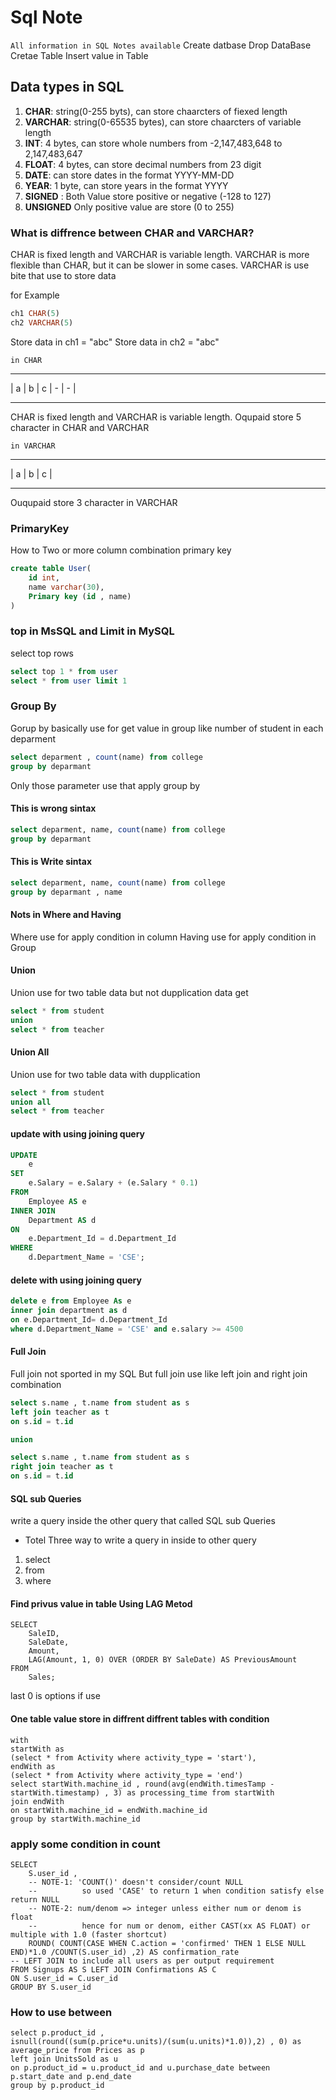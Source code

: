 
# Sql Note 

`All information in SQL Notes available`
Create datbase
Drop DataBase
Cretae Table
Insert value in Table

## Data types in SQL

1. **CHAR**: string(0-255 byts), can store chaarcters of fiexed length
2. **VARCHAR**: string(0-65535 bytes), can store chaarcters of variable length
3. **INT**: 4 bytes, can store whole numbers from -2,147,483,648 to 2,147,483,647
4. **FLOAT**: 4 bytes, can store decimal numbers from 23 digit
5. **DATE**:  can store dates in the format YYYY-MM-DD
6. **YEAR**: 1 byte, can store years in the format YYYY
7. **SIGNED** : Both Value store positive or negative (-128 to 127)
8. **UNSIGNED** Only positive value are store (0 to 255)


### What is diffrence between CHAR and VARCHAR?
CHAR is fixed length and VARCHAR is variable length.
VARCHAR is more flexible than CHAR, but it can be slower in some cases.
VARCHAR is use bite that use to store data

for Example
```SQL
ch1 CHAR(5)
ch2 VARCHAR(5)
```
Store data in ch1 = "abc"
Store data in ch2 = "abc"

`in CHAR`
_____________________
|  a | b   | c   |  -  |  -  |
_____________________
CHAR is fixed length and VARCHAR is variable length.
Oqupaid store 5 character in CHAR and VARCHAR

`in VARCHAR`
_____________________
|  a | b   | c   |
_____________________
Ouqupaid store 3 character in VARCHAR



### PrimaryKey
How to Two or more column combination primary key

```sql
create table User(
    id int,
    name varchar(30),
    Primary key (id , name)
)
```


### top in MsSQL and Limit in MySQL
select top rows

```sql
select top 1 * from user
select * from user limit 1
```



### Group By
Gorup by basically use for get value in group like number of student in each deparment

```sql
select deparment , count(name) from college
group by deparmant
```
Only those parameter use that apply group by 

#### This is wrong sintax
```sql
select deparment, name, count(name) from college
group by deparmant
```

#### This is Write sintax
```sql
select deparment, name, count(name) from college
group by deparmant , name
```

#### Nots in Where and Having
Where use for apply condition in column
Having use for apply condition in Group


#### Union
Union use for two table data but not dupplication data get
```sql
select * from student
union
select * from teacher
```

#### Union All
Union use for two table data with dupplication
```sql
select * from student
union all
select * from teacher
```

#### update with using joining query
```sql
UPDATE 
    e
SET 
    e.Salary = e.Salary + (e.Salary * 0.1)
FROM 
    Employee AS e
INNER JOIN 
    Department AS d
ON 
    e.Department_Id = d.Department_Id
WHERE 
    d.Department_Name = 'CSE';      
```

#### delete with using joining query
```sql
delete e from Employee As e
inner join department as d
on e.Department_Id= d.Department_Id
where d.Department_Name = 'CSE' and e.salary >= 4500   
```

#### Full Join
Full join not sported in my SQL
But full join use like left join and right join combination

```sql
select s.name , t.name from student as s
left join teacher as t
on s.id = t.id

union

select s.name , t.name from student as s
right join teacher as t
on s.id = t.id
```


#### SQL sub Queries
write a query inside the other query that called SQL sub Queries

- Totel Three way to write a query in inside to other query
1. select
2. from
3. where


#### Find privus value in table Using LAG Metod
```
SELECT 
    SaleID,
    SaleDate,
    Amount,
    LAG(Amount, 1, 0) OVER (ORDER BY SaleDate) AS PreviousAmount
FROM 
    Sales;
```

last 0 is options if use 



#### One table value store in diffrent diffrent tables with condition
```
with
startWith as 
(select * from Activity where activity_type = 'start'),
endWith as
(select * from Activity where activity_type = 'end')
select startWith.machine_id , round(avg(endWith.timesTamp - startWith.timestamp) , 3) as processing_time from startWith 
join endWith 
on startWith.machine_id = endWith.machine_id
group by startWith.machine_id

```



### apply some condition in count 
```
SELECT 
    S.user_id , 
    -- NOTE-1: 'COUNT()' doesn't consider/count NULL
    --          so used 'CASE' to return 1 when condition satisfy else return NULL
    -- NOTE-2: num/denom => integer unless either num or denom is float
    --          hence for num or denom, either CAST(xx AS FLOAT) or multiple with 1.0 (faster shortcut)
    ROUND( COUNT(CASE WHEN C.action = 'confirmed' THEN 1 ELSE NULL END)*1.0 /COUNT(S.user_id) ,2) AS confirmation_rate
-- LEFT JOIN to include all users as per output requirement
FROM Signups AS S LEFT JOIN Confirmations AS C 
ON S.user_id = C.user_id 
GROUP BY S.user_id 
```


### How to use between
```
select p.product_id , isnull(round((sum(p.price*u.units)/(sum(u.units)*1.0)),2) , 0) as average_price from Prices as p
left join UnitsSold as u
on p.product_id = u.product_id and u.purchase_date between p.start_date and p.end_date
group by p.product_id
```